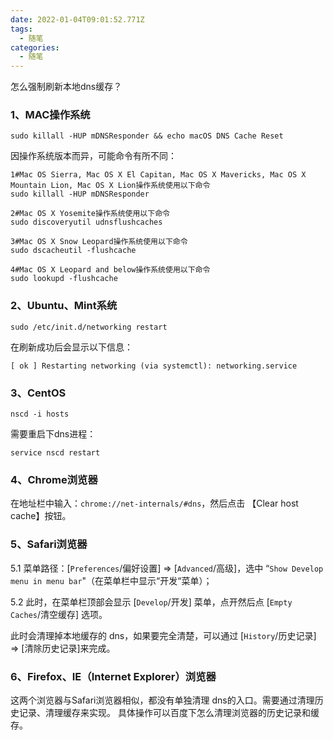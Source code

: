 ```yaml
---
date: 2022-01-04T09:01:52.771Z
tags:
  - 随笔
categories:
  - 随笔
---
```

怎么强制刷新本地dns缓存？

<!--more-->

### 1、MAC操作系统
```shell
sudo killall -HUP mDNSResponder && echo macOS DNS Cache Reset
```
因操作系统版本而异，可能命令有所不同：
```shell
1#Mac OS Sierra, Mac OS X El Capitan, Mac OS X Mavericks, Mac OS X Mountain Lion, Mac OS X Lion操作系统使用以下命令	
sudo killall -HUP mDNSResponder

2#Mac OS X Yosemite操作系统使用以下命令
sudo discoveryutil udnsflushcaches

3#Mac OS X Snow Leopard操作系统使用以下命令	
sudo dscacheutil -flushcache

4#Mac OS X Leopard and below操作系统使用以下命令	
sudo lookupd -flushcache
```
### 2、Ubuntu、Mint系统
```shell
sudo /etc/init.d/networking restart
```
在刷新成功后会显示以下信息：
```shell
[ ok ] Restarting networking (via systemctl): networking.service
```

### 3、CentOS
```shell
nscd -i hosts
```
需要重启下dns进程：
```shell
service nscd restart
```

### 4、Chrome浏览器
在地址栏中输入：`chrome://net-internals/#dns`，然后点击 【Clear host cache】按钮。

### 5、Safari浏览器
5.1 菜单路径：[`Preferences`/偏好设置] => [`Advanced`/高级]，选中 “`Show Develop menu in menu bar`"（在菜单栏中显示“开发“菜单）；

5.2 此时，在菜单栏顶部会显示 [`Develop`/开发] 菜单，点开然后点 [`Empty Caches`/清空缓存] 选项。

此时会清理掉本地缓存的 dns，如果要完全清楚，可以通过 [`History`/历史记录] => [清除历史记录]来完成。

### 6、Firefox、IE（Internet Explorer）浏览器
这两个浏览器与Safari浏览器相似，都没有单独清理 dns的入口。需要通过清理历史记录、清理缓存来实现。
具体操作可以百度下怎么清理浏览器的历史记录和缓存。



